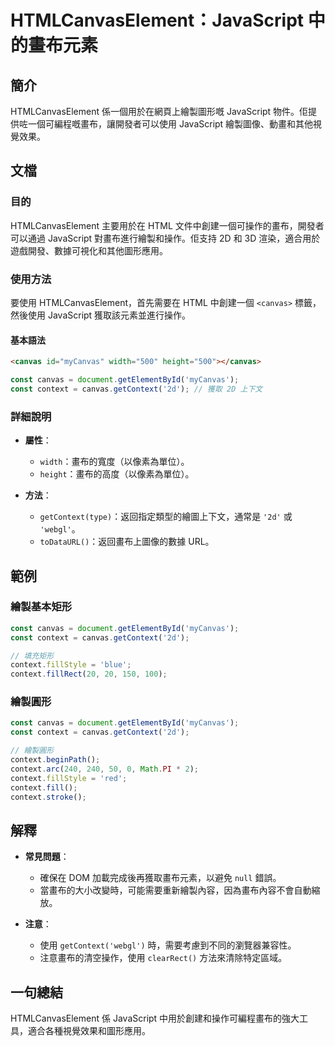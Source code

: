 <!--
Meta Description: # HTMLCanvasElement：JavaScript 中的畫布元素 ## 簡介 HTMLCanvasElement 係一個用於在網頁上繪製圖形嘅 JavaScript 物件。佢提供咗一個可編程嘅畫布，讓開發者可以使用 JavaScript 繪製圖像、動畫和其他視覺效果。 ## 文檔 ### ...
Meta Keywords: context, javascript, canvas, const, htmlcanvaselement
-->

# HTMLCanvasElement：JavaScript 中的畫布元素

## 簡介
HTMLCanvasElement 係一個用於在網頁上繪製圖形嘅 JavaScript 物件。佢提供咗一個可編程嘅畫布，讓開發者可以使用 JavaScript 繪製圖像、動畫和其他視覺效果。

## 文檔
### 目的
HTMLCanvasElement 主要用於在 HTML 文件中創建一個可操作的畫布，開發者可以通過 JavaScript 對畫布進行繪製和操作。佢支持 2D 和 3D 渲染，適合用於遊戲開發、數據可視化和其他圖形應用。

### 使用方法
要使用 HTMLCanvasElement，首先需要在 HTML 中創建一個 `<canvas>` 標籤，然後使用 JavaScript 獲取該元素並進行操作。

#### 基本語法
```html
<canvas id="myCanvas" width="500" height="500"></canvas>
```

```javascript
const canvas = document.getElementById('myCanvas');
const context = canvas.getContext('2d'); // 獲取 2D 上下文
```

### 詳細說明
- **屬性**：
  - `width`：畫布的寬度（以像素為單位）。
  - `height`：畫布的高度（以像素為單位）。
  
- **方法**：
  - `getContext(type)`：返回指定類型的繪圖上下文，通常是 `'2d'` 或 `'webgl'`。
  - `toDataURL()`：返回畫布上圖像的數據 URL。

## 範例
### 繪製基本矩形
```javascript
const canvas = document.getElementById('myCanvas');
const context = canvas.getContext('2d');

// 填充矩形
context.fillStyle = 'blue';
context.fillRect(20, 20, 150, 100);
```

### 繪製圓形
```javascript
const canvas = document.getElementById('myCanvas');
const context = canvas.getContext('2d');

// 繪製圓形
context.beginPath();
context.arc(240, 240, 50, 0, Math.PI * 2);
context.fillStyle = 'red';
context.fill();
context.stroke();
```

## 解釋
- **常見問題**：
  - 確保在 DOM 加載完成後再獲取畫布元素，以避免 `null` 錯誤。
  - 當畫布的大小改變時，可能需要重新繪製內容，因為畫布內容不會自動縮放。

- **注意**：
  - 使用 `getContext('webgl')` 時，需要考慮到不同的瀏覽器兼容性。
  - 注意畫布的清空操作，使用 `clearRect()` 方法來清除特定區域。

## 一句總結
HTMLCanvasElement 係 JavaScript 中用於創建和操作可編程畫布的強大工具，適合各種視覺效果和圖形應用。